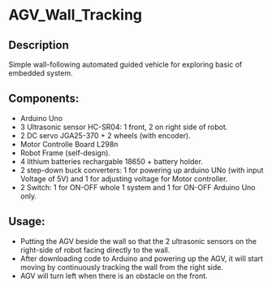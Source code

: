 # AGV_Wall_Tracking
## Description

Simple wall-following automated guided vehicle for exploring basic of embedded system.

## Components:

- Arduino Uno
- 3 Ultrasonic sensor HC-SR04: 1 front, 2 on right side of robot.
- 2 DC servo JGA25-370 + 2 wheels (with encoder).
- Motor Controlle Board L298n
- Robot Frame (self-design).
- 4 lithium batteries rechargable 18650 + battery holder.
- 2 step-down buck converters: 1 for powering up arduino UNo (with input Voltage of 5V) and 1 for adjusting voltage for Motor controller.
- 2 Switch: 1 for ON-OFF whole 1 system and 1 for ON-OFF Arduino Uno only.

## Usage:
- Putting the AGV beside the wall so that the 2 ultrasonic sensors on the right-side of robot facing directly to the wall.
- After downloading code to Arduino and powering up the AGV, it will start moving by continuously tracking the wall from the right side.
- AGV will turn left when there is an obstacle on the front.
